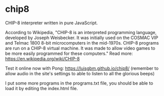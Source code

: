 # chip8
CHIP-8 interpreter written in pure JavaScript.

According to Wikipedia, "CHIP-8 is an interpreted programming language, developed by Joseph Weisbecker. It was initially used on the COSMAC VIP and Telmac 1800 8-bit microcomputers in the mid-1970s. CHIP-8 programs are run on a CHIP-8 virtual machine. It was made to allow video games to be more easily programmed for these computers." Read more: https://en.wikipedia.org/wiki/CHIP-8

Test it online now with Pong: https://luisgbm.github.io/chip8/
(remember to allow audio in the site's settings to able to listen to all the glorious beeps)

I put some more programs in the programs.txt file, you should be able to load it by editing the index.html file.
